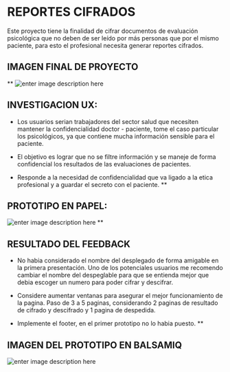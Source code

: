 

# REPORTES CIFRADOS

Este proyecto tiene la finalidad de cifrar documentos de evaluación psicológica que no deben de ser leído por más personas que por el mismo paciente, para esto el profesional necesita generar reportes cifrados.

## **IMAGEN FINAL DE PROYECTO**
**
![enter image description here](https://lh3.googleusercontent.com/zYyJyUczQ3wfVrPkU94NhiHPwFy3sHYBd7EAy_KDXIGQTd20gTTchlYWuuESyKzmDYFFuDNydORZ)
## INVESTIGACION UX:

- Los usuarios serian trabajadores del sector salud que necesiten mantener la confidencialidad doctor - paciente, tome el caso particular los psicológicos, ya que contiene mucha información sensible para el paciente. 

- El objetivo es lograr que no se filtre información y se maneje de forma confidencial los resultados de las evaluaciones de pacientes.

- Responde a la necesidad de confidencialidad que va ligado a la etica profesional y a guardar el secreto con el paciente.
  **
## PROTOTIPO EN PAPEL:

![enter image description here](https://lh3.googleusercontent.com/C4arla7wKFtEdrhk1T8HrL8DQTXPlTZrNvsWiiElYKHDlLX32ZQf5gFOJwdSu2093IfqKgNfy-Mi)
 **
## RESULTADO DEL FEEDBACK

  - No habia considerado el nombre del desplegado de forma amigable en la primera presentación. Uno de los potenciales usuarios me recomendo cambiar el nombre del despeglable para que se entienda mejor que debia escoger un numero para poder cifrar y descifrar.
  - Considere aumentar ventanas para asegurar el mejor funcionamiento de la pagina. Paso de 3 a 5 paginas, considerando 2 paginas de resultado de cifrado y descifrado y 1 pagina de despedida.
    
  - Implemente el footer, en el primer prototipo no lo habia puesto.
   **
## IMAGEN DEL PROTOTIPO EN BALSAMIQ
 ![enter image description here](https://lh3.googleusercontent.com/4XasYryajkcC_2ra-bdMRbNaa6gPQnBgjOz6ZbBl1TP_sAfQKAGKnn9wSVhR6ESOpA8qRg6D5XFt)